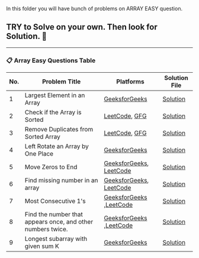 In this folder you will have bunch of problems on ARRAY EASY question.
 
## TRY to Solve on your own. Then look for Solution. 🙂
---


### 📋 Array Easy Questions Table

| No. | Problem Title                            | Platforms                                                                                             | Solution File                                |
|-----|------------------------------------------|--------------------------------------------------------------------------------------------------------|----------------------------------------------|
| 1   | Largest Element in an Array              | [GeeksforGeeks](https://www.geeksforgeeks.org/problems/largest-element-in-array4009/1)                | [Solution](./Largest_Element_in_an_Array.cpp)         |
| 2   | Check if the Array is Sorted             | [LeetCode](https://leetcode.com/problems/check-if-array-is-sorted-and-rotated/description/), [GFG](https://www.geeksforgeeks.org/problems/largest-element-in-array4009/1) | [Solution](./Check_if_the_array_is_sorted.cpp)          |
| 3   | Remove Duplicates from Sorted Array      | [LeetCode](https://leetcode.com/problems/remove-duplicates-from-sorted-array/description/), [GFG](https://www.geeksforgeeks.org/problems/remove-duplicate-elements-from-sorted-array/1) | [Solution](./Remove_duplicates_from_Sorted_array.cpp)    |
| 4   | Left Rotate an Array by One Place        | [GeeksforGeeks](https://www.geeksforgeeks.org/problems/cyclically-rotate-an-array-by-one2614/1)       | [Solution](./rotate_array.cpp)                       |
| 5   | Move Zeros to End                        | [GeeksforGeeks](https://www.geeksforgeeks.org/problems/move-all-zeroes-to-end-of-array0751/1), [LeetCode](https://leetcode.com/problems/move-zeroes/description/) |[Solution](./Moves_Zeroes.cpp)                          |
| 6   |Find missing number in an array                       | [GeeksforGeeks](https://www.geeksforgeeks.org/problems/missing-number-in-array1416/1), [LeetCode](https://leetcode.com/problems/missing-number/) |[Solution](./Find_missing_number_in_an_array.cpp)       |  
| 7   |Most Consecutive 1's                      | [GeeksforGeeks](https://www.geeksforgeeks.org/problems/max-consecutive-one/1) ,[LeetCode](https://leetcode.com/problems/max-consecutive-ones/description/)|[Solution](./most_consec_1s.cpp)       |  
| 8   |Find the number that appears once, and other numbers twice.                   | [GeeksforGeeks](https://www.geeksforgeeks.org/problems/element-appearing-once2552/1) ,[LeetCode](https://leetcode.com/problems/single-number/description/)|[Solution](./num_appear_twice.cpp)       |  
| 9  |Longest subarray with given sum K             | [GeeksforGeeks](https://www.geeksforgeeks.org/problems/longest-sub-array-with-sum-k0809/1)|[Solution](./longest_subarray_sum_K.cpp)       |  
